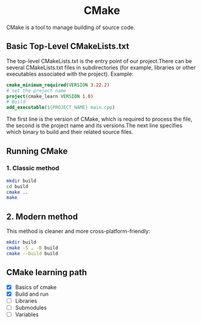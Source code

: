 <center>
    <h1><b>CMake</b></h1>
</center>

CMake is a tool to manage building of source code.
## Basic Top-Level CMakeLists.txt
The top-level CMakeLists.txt is the entry point of our project.There can be several CMakeLists.txt files in subdirectories (for example, libraries or other executables associated with the project).
Example:
```cmake
cmake_minimum_required(VERSION 3.22.2)
# set the project name
project(cmake_learn VERSION 1.0)
# Build 
add_executable(${PROJECT_NAME} main.cpp)
```
The first line is the version of CMake, which is required to process the file, the second is the project name and its versions.The next line specifies which binary to build and their related source files.
## Running CMake
### 1. Classic method
```bash
mkdir build
cd build
cmake ..
make
```

## 2. Modern method
This method is cleaner and more cross-platform-friendly:
```bash
mkdir build
cmake -S . -B build
cmake --build build
```

## CMake learning path
- [x] Basics of cmake
- [x] Build and run
- [ ] Libraries
- [ ] Submodules
- [ ] Variables